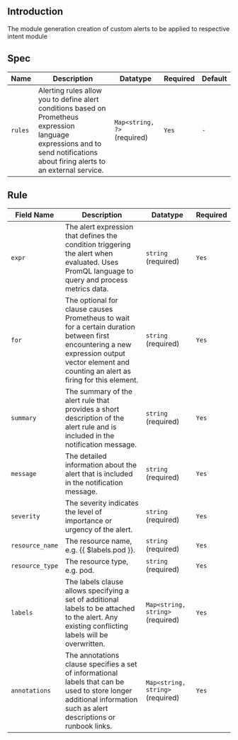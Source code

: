 ## Introduction 
The module generation creation of custom alerts to be applied to respective intent module



## Spec

| Name     | Description                                                                                                                     | Datatype             | Required | Default |
|----------|---------------------------------------------------------------------------------------------------------------------------------|----------------------|----------|---------|
| `rules`  | Alerting rules allow you to define alert conditions based on Prometheus expression language expressions and to send notifications about firing alerts to an external service. | `Map<string, ?>` (required) | `Yes`    | `-`     |

## Rule
| Field Name      | Description                                                                                                                                                                                  | Datatype                         | Required |
|-----------------|----------------------------------------------------------------------------------------------------------------------------------------------------------------------------------------------|----------------------------------|----------|
| `expr`          | The alert expression that defines the condition triggering the alert when evaluated. Uses PromQL language to query and process metrics data.                                                 | `string` (required)              | `Yes`    |
| `for`           | The optional for clause causes Prometheus to wait for a certain duration between first encountering a new expression output vector element and counting an alert as firing for this element. | `string` (required)              | `Yes`    |
| `summary`       | The summary of the alert rule that provides a short description of the alert rule and is included in the notification message.                                                               | `string` (required)              | `Yes`    |
| `message`       | The detailed information about the alert that is included in the notification message.                                                                                                       | `string` (required)              | `Yes`    |
| `severity`      | The severity indicates the level of importance or urgency of the alert.                                                                                                                      | `string` (required)              | `Yes`    |
| `resource_name` | The resource name, e.g. {{ $labels.pod }}.                                                                                                                                                   | `string` (required)              | `Yes`    |
| `resource_type` | The resource type, e.g. pod.                                                                                                                                                                 | `string` (required)              | `Yes`    |
| `labels`        | The labels clause allows specifying a set of additional labels to be attached to the alert. Any existing conflicting labels will be overwritten.                                             | `Map<string, string>` (required) | `Yes`    |
| `annotations`   | The annotations clause specifies a set of informational labels that can be used to store longer additional information such as alert descriptions or runbook links.                          | `Map<string, string>` (required) | `Yes`    |

